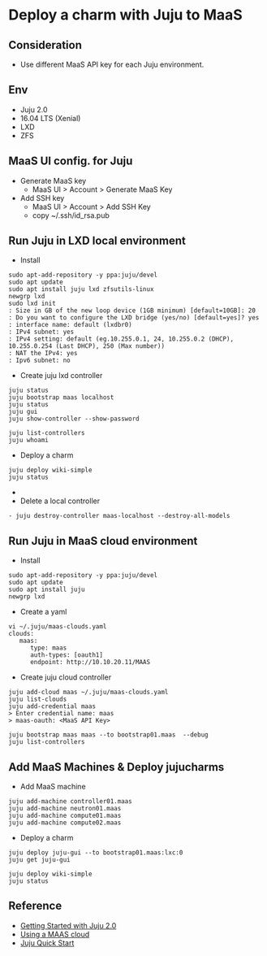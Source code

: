 # Deploy a charm with Juju to MaaS

## Consideration
- Use different MaaS API key for each Juju environment.

## Env
- Juju 2.0
- 16.04 LTS (Xenial)
- LXD 
- ZFS 

## MaaS UI config. for Juju
- Generate MaaS key 
  - MaaS UI > Account > Generate MaaS Key 
- Add SSH key
  - MaaS UI > Account > Add SSH Key 
  - copy ~/.ssh/id_rsa.pub

## Run Juju in LXD local environment
- Install
```
sudo apt-add-repository -y ppa:juju/devel
sudo apt update
sudo apt install juju lxd zfsutils-linux
newgrp lxd
sudo lxd init
: Size in GB of the new loop device (1GB minimum) [default=10GB]: 20
: Do you want to configure the LXD bridge (yes/no) [default=yes]? yes
: interface name: default (lxdbr0)
: IPv4 subnet: yes
: IPv4 setting: default (eg.10.255.0.1, 24, 10.255.0.2 (DHCP), 10.255.0.254 (Last DHCP), 250 (Max number))
: NAT the IPv4: yes
: Ipv6 subnet: no
```

- Create juju lxd controller 
```
juju status
juju bootstrap maas localhost
juju status
juju gui
juju show-controller --show-password

juju list-controllers 
juju whoami
```

- Deploy a charm
```
juju deploy wiki-simple
juju status
```

- 
- Delete a local controller
```
- juju destroy-controller maas-localhost --destroy-all-models
```

## Run Juju in MaaS cloud environment
- Install
```
sudo apt-add-repository -y ppa:juju/devel
sudo apt update
sudo apt install juju 
newgrp lxd
```
- Create a yaml
```
vi ~/.juju/maas-clouds.yaml
clouds:
   maas:
      type: maas
      auth-types: [oauth1]
      endpoint: http://10.10.20.11/MAAS
```
- Create juju cloud controller
```
juju add-cloud maas ~/.juju/maas-clouds.yaml
juju list-clouds
juju add-credential maas
> Enter credential name: maas
> maas-oauth: <MaaS API Key>

juju bootstrap maas maas --to bootstrap01.maas  --debug
juju list-controllers 
```

## Add MaaS Machines & Deploy jujucharms

- Add MaaS machine
```
juju add-machine controller01.maas
juju add-machine neutron01.maas
juju add-machine compute01.maas
juju add-machine compute02.maas
```
- Deploy a charm
```
juju deploy juju-gui --to bootstrap01.maas:lxc:0
juju get juju-gui

juju deploy wiki-simple
juju status
```


## Reference
- [Getting Started with Juju 2.0](https://jujucharms.com/docs/stable/getting-started)
- [Using a MAAS cloud](https://jujucharms.com/docs/2.0/clouds-maas)
- [Juju Quick Start](https://maas.ubuntu.com/docs/juju-quick-start.html)
